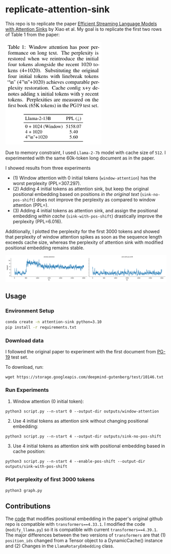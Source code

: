 # replicate-attention-sink
This repo is to replicate the paper [Efficient Streaming Language Models with Attention Sinks](https://arxiv.org/abs/2309.17453) by Xiao et al. My goal is to replicate the first two rows of Table 1 from the paper:

<img src=./images/table-1.png width="300">

Due to memory constraint, I used `Llama-2-7b` model with cache size of `512`. I experimented with the same 60k-token long document as in the paper.

I showed results from three experiments
* (1) Window attention with 0 initial tokens (`window-attention`) has the worst perplexity (PPL=307.297).
* (2) Adding 4 initial tokens as attention sink, but keep the original positional embedding based on positions _in the original text_ (`sink-no-pos-shift`) does not improve the perplexity as compared to window attention (PPL=). 
* (3) Adding 4 initial tokens as attention sink, and assign the positional embedding _within cache_ (`sink-with-pos-shift`) drastically improve the perplexity (PPL=6.016). 

Additionally, I plotted the perplexity for the first 3000 tokens and showed that perplexity of window attention spikes as soon as the sequence length exceeds cache size, whereas the perplexity of attention sink with modified positional embedding remains stable.

![](./images/figure.png)
## Usage
### Environment Setup
```sh
conda create -n attention-sink python=3.10
pip install -r requirements.txt
```

### Download data
I followed the original paper to experiment with the first document from [PG-19](https://github.com/google-deepmind/pg19) test set.

To download, run:
```
wget https://storage.googleapis.com/deepmind-gutenberg/test/10146.txt
```

### Run Experiments
1. Window attention (0 initial token):
```
python3 script.py --n-start 0 --output-dir outputs/window-attention
```

2. Use 4 initial tokens as attention sink without changing positional embedding:
```
python3 script.py --n-start 4 --output-dir outputs/sink-no-pos-shift
```

3. Use 4 initial tokens as attention sink with positional embedding based in cache position:
```
python3 script.py --n-start 4 --enable-pos-shift --output-dir outputs/sink-with-pos-shift
```

### Plot perplexity of first 3000 tokens

```
python3 graph.py
```

## Contributions
The [code](https://github.com/mit-han-lab/streaming-llm/blob/main/streaming_llm/pos_shift/modify_llama.py) that modifies positional embedding in the paper's original github repo is compatible with `transformers==4.33.1`. I modified the code (`modify_llama.py`) so it is compatible with current `transformers==4.39.1`. The major differences between the two versions of `transformers` are that (1) `position_ids` changed from a Tensor object to a DynamicCache() instance and (2) Changes in the `LlamaRotaryEmbedding` class.
